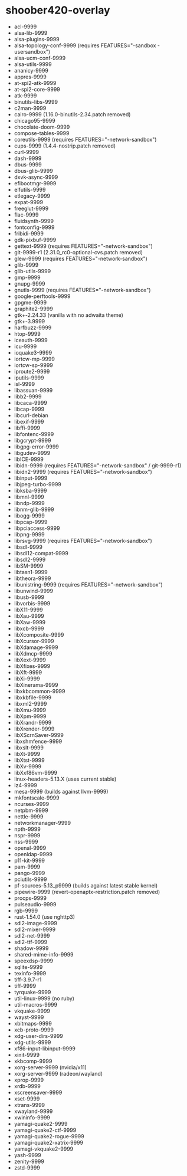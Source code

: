# shoober420-overlay

* acl-9999
* alsa-lib-9999
* alsa-plugins-9999
* alsa-topology-conf-9999 (requires FEATURES="-sandbox -usersandbox")
* alsa-ucm-conf-9999
* alsa-utils-9999
* ananicy-9999
* appres-9999
* at-spi2-atk-9999
* at-spi2-core-9999
* atk-9999
* binutils-libs-9999
* c2man-9999
* cairo-9999 (1.16.0-binutils-2.34.patch removed)
* chicago95-9999
* chocolate-doom-9999
* compose-tables-9999
* coreutils-9999 (requires FEATURES="-network-sandbox")
* cups-9999 (1.4.4-nostrip.patch removed)
* curl-9999
* dash-9999
* dbus-9999
* dbus-glib-9999
* dxvk-async-9999
* efibootmgr-9999
* elfutils-9999
* etlegacy-9999
* expat-9999
* freeglut-9999
* flac-9999
* fluidsynth-9999
* fontconfig-9999
* fribidi-9999
* gdk-pixbuf-9999
* gettext-9999 (requires FEATURES="-network-sandbox")
* git-9999-r1 (2.31.0_rc0-optional-cvs.patch removed)
* glew-9999 (requires FEATURES="-network-sandbox")
* glib-9999
* glib-utils-9999
* gmp-9999
* gnupg-9999
* gnutls-9999 (requires FEATURES="-network-sandbox")
* google-perftools-9999
* gpgme-9999
* graphite2-9999
* gtk+-2.24.33 (vanilla with no adwaita theme)
* gtk+-3.9999
* harfbuzz-9999
* htop-9999
* iceauth-9999
* icu-9999
* ioquake3-9999
* iortcw-mp-9999
* iortcw-sp-9999
* iproute2-9999
* iputils-9999
* isl-9999
* libassuan-9999
* libb2-9999
* libcaca-9999
* libcap-9999
* libcurl-debian
* libexif-9999
* libffi-9999
* libfontenc-9999
* libgcrypt-9999
* libgpg-error-9999
* libgudev-9999
* libICE-9999
* libidn-9999 (requires FEATURES="-network-sandbox" / git-9999-r1)
* libidn2-9999 (requires FEATURES="-network-sandbox")
* libinput-9999
* libjpeg-turbo-9999
* libksba-9999
* libmnl-9999
* libndp-9999
* libnm-glib-9999
* libogg-9999
* libpcap-9999
* libpciaccess-9999
* libpng-9999
* librsvg-9999 (requires FEATURES="-network-sandbox")
* libsdl-9999
* libsdl12-compat-9999
* libsdl2-9999
* libSM-9999
* libtasn1-9999
* libtheora-9999
* libunistring-9999 (requires FEATURES="-network-sandbox")
* libunwind-9999
* libusb-9999
* libvorbis-9999
* libX11-9999
* libXau-9999
* libXaw-9999
* libxcb-9999
* libXcomposite-9999
* libXcursor-9999
* libXdamage-9999
* libXdmcp-9999
* libXext-9999
* libXfixes-9999
* libXft-9999
* libXi-9999
* libXinerama-9999
* libxkbcommon-9999
* libxkbfile-9999
* libxml2-9999
* libXmu-9999
* libXpm-9999
* libXrandr-9999
* libXrender-9999
* libXScrnSaver-9999
* libxshmfence-9999
* libxslt-9999
* libXt-9999
* libXtst-9999
* libXv-9999
* libXxf86vm-9999
* linux-headers-5.13.X (uses current stable)
* lz4-9999
* mesa-9999 (builds against llvm-9999)
* mkfontscale-9999
* ncurses-9999
* netpbm-9999
* nettle-9999
* networkmanager-9999
* npth-9999
* nspr-9999
* nss-9999
* openal-9999
* openldap-9999
* p11-kit-9999
* pam-9999
* pango-9999
* pciutils-9999
* pf-sources-5.13_p9999 (builds against latest stable kernel)
* pipewire-9999 (revert-openaptx-restriction.patch removed)
* procps-9999
* pulseaudio-9999
* rgb-9999
* rust-1.54.0 (use nghttp3)
* sdl2-image-9999
* sdl2-mixer-9999
* sdl2-net-9999
* sdl2-ttf-9999
* shadow-9999
* shared-mime-info-9999
* speexdsp-9999
* sqlite-9999
* texinfo-9999
* tiff-3.9.7-r1
* tiff-9999
* tyrquake-9999
* util-linux-9999 (no ruby)
* util-macros-9999
* vkquake-9999
* wayst-9999
* xbitmaps-9999
* xcb-proto-9999
* xdg-user-dirs-9999
* xdg-utils-9999
* xf86-input-libinput-9999
* xinit-9999
* xkbcomp-9999
* xorg-server-9999 (nvidia/x11)
* xorg-server-9999 (radeon/wayland)
* xprop-9999
* xrdb-9999
* xscreensaver-9999
* xset-9999
* xtrans-9999
* xwayland-9999
* xwininfo-9999
* yamagi-quake2-9999
* yamagi-quake2-ctf-9999
* yamagi-quake2-rogue-9999
* yamagi-quake2-xatrix-9999
* yamagi-vkquake2-9999
* yash-9999
* zenity-9999
* zstd-9999
